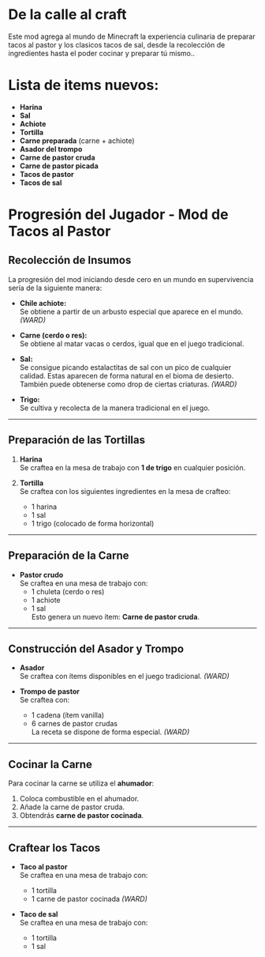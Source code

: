 # De la calle al craft

Este mod agrega al mundo de Minecraft la experiencia culinaria de preparar tacos al pastor y los clasicos tacos de sal, desde la recolección de ingredientes hasta el poder cocinar y preparar tú mismo..

# Lista de items nuevos:

- **Harina**
- **Sal**
- **Achiote**
- **Tortilla**
- **Carne preparada** (carne + achiote)
- **Asador del trompo**
- **Carne de pastor cruda**
- **Carne de pastor picada**
- **Tacos de pastor**
- **Tacos de sal**

# Progresión del Jugador - Mod de Tacos al Pastor
##  Recolección de Insumos

La progresión del mod iniciando desde cero en un mundo en supervivencia sería de la siguiente manera:

- **Chile achiote:**  
  Se obtiene a partir de un arbusto especial que aparece en el mundo. *(WARD)*

- **Carne (cerdo o res):**  
  Se obtiene al matar vacas o cerdos, igual que en el juego tradicional.

- **Sal:**  
  Se consigue picando estalactitas de sal con un pico de cualquier calidad. Estas aparecen de forma natural en el bioma de desierto.  
  También puede obtenerse como drop de ciertas criaturas. *(WARD)*

- **Trigo:**  
  Se cultiva y recolecta de la manera tradicional en el juego.

---

##  Preparación de las Tortillas

1. **Harina**  
   Se craftea en la mesa de trabajo con **1 de trigo** en cualquier posición.

2. **Tortilla**  
   Se craftea con los siguientes ingredientes en la mesa de crafteo:
   - 1 harina  
   - 1 sal  
   - 1 trigo (colocado de forma horizontal)

---

##  Preparación de la Carne

- **Pastor crudo**  
  Se craftea en una mesa de trabajo con:
  - 1 chuleta (cerdo o res)  
  - 1 achiote  
  - 1 sal  
  Esto genera un nuevo ítem: **Carne de pastor cruda**.

---

##  Construcción del Asador y Trompo

- **Asador**  
  Se craftea con ítems disponibles en el juego tradicional. *(WARD)*

- **Trompo de pastor**  
  Se craftea con:
  - 1 cadena (ítem vanilla)
  - 6 carnes de pastor crudas  
  La receta se dispone de forma especial. *(WARD)*

---

## Cocinar la Carne

Para cocinar la carne se utiliza el **ahumador**:

1. Coloca combustible en el ahumador.
2. Añade la carne de pastor cruda.
3. Obtendrás **carne de pastor cocinada**.

---

##  Craftear los Tacos

- **Taco al pastor**  
  Se craftea en una mesa de trabajo con:
  - 1 tortilla  
  - 1 carne de pastor cocinada *(WARD)*

- **Taco de sal**  
  Se craftea en una mesa de trabajo con:
  - 1 tortilla  
  - 1 sal





